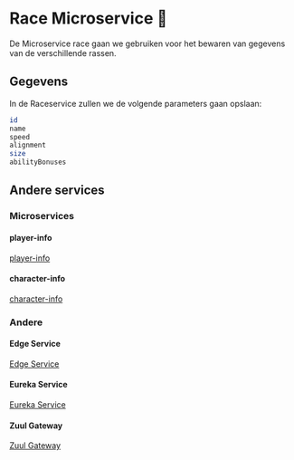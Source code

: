 # Race Microservice :dragon:

De Microservice race gaan we gebruiken voor het bewaren van gegevens van de verschillende rassen.


## Gegevens

In de Raceservice zullen we de volgende parameters gaan opslaan:

```bash
id
name
speed
alignment
size
abilityBonuses
```

## Andere services

### Microservices

#### player-info
[player-info](https://github.com/DinVanwezemael/DungeonsAndDragons-PlayerInfo)
#### character-info
[character-info](https://github.com/maartenschroons/character-info-service)


### Andere


#### Edge Service
[Edge Service](https://github.com/maartenschroons/D-D-edge-service)
#### Eureka Service
[Eureka Service](https://github.com/DinVanwezemael/DungeonsAndDragons-EurekaServer)
#### Zuul Gateway
[Zuul Gateway](https://github.com/JelleVLD/ZuulGateway)

